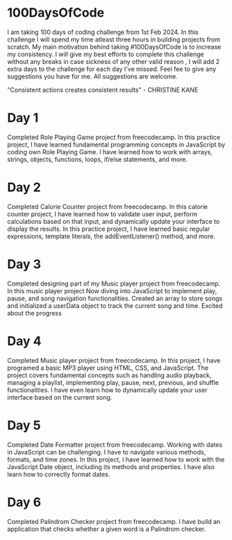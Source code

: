 # 100DaysOfCode

I am taking 100 days of coding challenge from 1st Feb 2024. In this challenge I will spend my time atleast three hours in building projects from scratch. My main motivation behind taking #100DaysOfCode is to increase my consistency. I will give my best efforts to complete this challenge without any breaks in case sickness of any other valid reason , I will add 2 extra days to the challenge for each day I've missed. Feel fee to give any suggestions you have for me. All suggestions are welcome.

"Consistent actions creates consistent results" - CHRISTINE KANE


# Day 1

Completed Role Playing Game project from freecodecamp. In this practice project, I have learned fundamental programming concepts in JavaScript by coding own Role Playing Game. I have learned how to work with arrays, strings, objects, functions, loops, if/else statements, and more.

# Day 2

Completed Calorie Counter project from freecodecamp. In this calorie counter project, I have learned how to validate user input, perform calculations based on that input, and dynamically update your interface to display the results. In this practice project, I have learned basic regular expressions, template literals, the addEventListener() method, and more.

# Day 3

Completed designing part of my Music player project from freecodecamp. In this music player project Now diving into JavaScript to implement play, pause, and song navigation functionalities. Created an array to store songs and initialized a userData object to track the current song and time. Excited about the progress

# Day 4

Completed Music player project from freecodecamp. In this project, I have programed a basic MP3 player using HTML, CSS, and JavaScript. The project covers fundamental concepts such as handling audio playback, managing a playlist, implementing play, pause, next, previous, and shuffle functionalities. I have even learn how to dynamically update your user interface based on the current song.

# Day 5

Completed Date Formatter project from freecodecamp. Working with dates in JavaScript can be challenging. I have to navigate various methods, formats, and time zones. In this project, I have learned how to work with the JavaScript Date object, including its methods and properties. I have also learn how to correctly format dates.

# Day 6

Completed Palindrom Checker project from freecodecamp. I have build an application that checks whether a given word is a Palindrom checker.